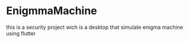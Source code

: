 # EnigmmaMachine
this is a security project wich is a desktop that simulate enigma machine using flutter
